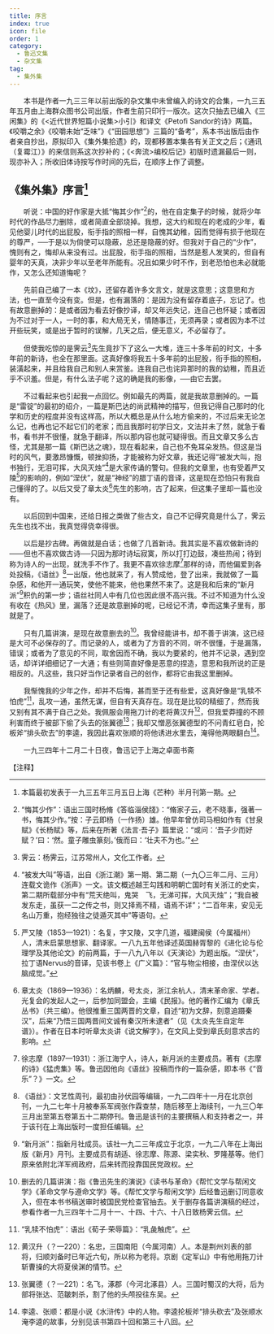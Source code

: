 ```yaml
---
title: 序言
index: true
icon: file
order: 1
category:
  - 鲁迅文集
  - 杂文集
tag:  
  - 集外集
---
```


　　本书是作者一九三三年以前出版的杂文集中未曾编入的诗文的合集，一九三五年五月由上海群众图书公司出版，作者生前只印行一版次。这次只抽去已编入《三闲集》的《<近代世界短篇小说集>小引》和译文《Petofi Sandor的诗》两篇。《咬嚼之余》《咬嚼未始“乏味”》《“田园思想”》三篇的“备考”，系本书出版后由作者亲自抄出，原拟印入《集外集拾遗》的，现都移置本集各有关正文之后；《通讯（复霉江）》的来信则系这次抄补的；《<奔流>编校后记》初版时遗漏最后一则，现亦补入；所收旧体诗按写作时间的先后，在顺序上作了调整。

## 《集外集》序言[^①]

　　听说：中国的好作家是大抵“悔其少作”[^②]的，他在自定集子的时候，就将少年时代的作品尽力删除，或者简直全部烧掉。我想，这大约和现在的老成的少年，看见他婴儿时代的出屁股，衔手指的照相一样，自愧其幼稚，因而觉得有损于他现在的尊严，──于是以为倘使可以隐蔽，总还是隐蔽的好。但我对于自己的“少作”，愧则有之，悔却从来没有过。出屁股，衔手指的照相，当然是惹人发笑的，但自有婴年的天真，决非少年以至老年所能有。况且如果少时不作，到老恐怕也未必就能作，又怎么还知道悔呢？

　　先前自己编了一本《坟》，还留存着许多文言文，就是这意思；这意思和方法，也一直至今没有变。但是，也有漏落的：是因为没有留存着底子，忘记了。也有故意删掉的：是或者因为看去好像抄译，却又年远失记，连自己也怀疑；或者因为不过对于一人，一时的事，和大局无关，情随事迁，无须再录；或者因为本不过开些玩笑，或是出于暂时的误解，几天之后，便无意义，不必留存了。

　　但使我吃惊的是霁云[^③]先生竟抄下了这么一大堆，连三十多年前的时文，十多年前的新诗，也全在那里面。这真好像将我五十多年前的出屁股，衔手指的照相，装潢起来，并且给我自己和别人来赏鉴。连我自己也诧异那时的我的幼稚，而且近乎不识羞。但是，有什么法子呢？这的确是我的影像，──由它去罢。

　　不过看起来也引起我一点回忆。例如最先的两篇，就是我故意删掉的。一篇是“雷锭”的最初的绍介，一篇是斯巴达的尚武精神的描写，但我记得自己那时的化学和历史的程度并没有这样高，所以大概总是从什么地方偷来的，不过后来无论怎么记，也再也记不起它们的老家；而且我那时初学日文，文法并未了然，就急于看书，看书并不很懂，就急于翻译，所以那内容也就可疑得很。而且文章又多么古怪，尤其是那一篇《斯巴达之魂》，现在看起来，自己也不免耳朵发热。但这是当时的风气，要激昂慷慨，顿挫抑扬，才能被称为好文章，我还记得“被发大叫，抱书独行，无泪可挥，大风灭烛”[^④]是大家传诵的警句。但我的文章里，也有受着严又陵[^⑤]的影响的，例如“涅伏”，就是“神经”的腊丁语的音译，这是现在恐怕只有我自己懂得的了。以后又受了章太炎[^⑥]先生的影响，古了起来，但这集子里却一篇也没有。

　　以后回到中国来，还给日报之类做了些古文，自己不记得究竟是什么了，霁云先生也找不出，我真觉得侥幸得很。

　　以后是抄古碑。再做就是白话；也做了几首新诗。我其实是不喜欢做新诗的——但也不喜欢做古诗──只因为那时诗坛寂寞，所以打打边鼓，凑些热闹；待到称为诗人的一出现，就洗手不作了。我更不喜欢徐志摩[^⑦]那样的诗，而他偏爱到各处投稿，《语丝》[^⑧]一出版，他也就来了，有人赞成他，登了出来，我就做了一篇杂感，和他开一通玩笑，使他不能来，他也果然不来了。这是我和后来的“新月派”[^⑨]积仇的第一步；语丝社同人中有几位也因此很不高兴我。不过不知道为什么没有收在《热风》里，漏落？还是故意删掉的呢，已经记不清，幸而这集子里有，那就是了。

　　只有几篇讲演，是现在故意删去的[^⑩]。我曾经能讲书，却不善于讲演，这已经是大可不必保存的了。而记录的人，或者为了方音的不同，听不很懂，于是漏落，错误；或者为了意见的不同，取舍因而不确，我以为要紧的，他并不记录，遇到空话，却详详细细记了一大通；有些则简直好像是恶意的捏造，意思和我所说的正是相反的。凡这些，我只好当作记录者自己的创作，都将它由我这里删掉。

　　我惭愧我的少年之作，却并不后悔，甚而至于还有些爱，这真好像是“乳犊不怕虎”[^⑾]，乱攻一通，虽然无谋，但自有天真存在。现在是比较的精细了，然而我又别有其不满于自己之处。我佩服会用拖刀计的老将黄汉升[^⑿]，但我爱莽撞的不顾利害而终于被部下偷了头去的张翼德[^⒀]；我却又憎恶张翼德型的不问青红皂白，抡板斧“排头砍去”的李逵，我因此喜欢张顺的将他诱进水里去，淹得他两眼翻白[^⒁]。

　　一九三四年十二月二十日夜，鲁迅记于上海之卓面书斋

【注释】

[^①]:本篇最初发表于一九三五年三月五日上海《芒种》半月刊第一期。

[^②]:“悔其少作”：语出三国时杨脩《答临淄侯牋》：“脩家子云，老不晓事，强著一书，悔其少作。”按：子云即杨（一作扬）雄。他早年曾仿司马相如作有《甘泉赋》《长杨赋》等，后来在所著《法言·吾子》篇里说：“或问：‘吾子少而好赋？’曰：‘然。童子雕虫篆刻。’俄而曰：‘壮夫不为也。’”

[^③]:霁云：杨霁云，江苏常州人，文化工作者。

[^④]:“被发大叫”等语，出自《浙江潮》第一期、第二期（一九〇三年二月、三月）连载文诡作《浙声》一文。该文概述越王勾践和明朝亡国时有关浙江的史实，第二期所载部分中有“荒天绝叫，鬼哭　飞，无涕可挥，大风灭烛”；“我自被发东走，虽获一二之传之书，则又择焉不精，语焉不详”；“二百年来，安见无名山万重，抱经独往之徒遁灭其中”等语句。

[^⑤]:严又陵（1853—1921）：名复，字又陵，又字几道，福建闽侯（今属福州）人，清末启蒙思想家、翻译家。一八九五年他译述英国赫胥黎的《进化论与伦理学及其他论文》的前两篇，于一八九八年以《天演论》为题出版。“涅伏”，拉丁语Nervus的音译，见该书卷上《广义篇》：“官与物尘相接，由涅伏以达脑成觉。”

[^⑥]:章太炎（1869—1936）：名炳麟，号太炎，浙江余杭人，清末革命家、学者。光复会的发起人之一，后参加同盟会，主编《民报》。他的著作汇编为《章氏丛书》（共三编）。他很推重三国两晋的文章，自述“初为文辞，刻意追蹑秦汉”，后来“乃悟三国两晋间文诚有秦汉所未逮者”（见《太炎先生自定年谱》）。作者在日本时听章太炎讲《说文解字》，在文风上受到章氏刻意求古的影响。

[^⑦]:徐志摩（1897—1931）：浙江海宁人，诗人，新月派的主要成员。著有《志摩的诗》《猛虎集》等。鲁迅因他向《语丝》投稿而作的一篇杂感，即本书《“音乐”？》一文。

[^⑧]:《语丝》：文艺性周刊，最初由孙伏园等编辑，一九二四年十一月在北京创刊，一九二七年十月被奉系军阀张作霖查禁，随后移至上海续刊，一九三〇年三月出至第五卷第五十二期停刊。鲁迅是该刊的主要撰稿人和支持者之一，并于该刊在上海出版时一度担任编辑。

[^⑨]:“新月派”：指新月社成员。该社一九二三年成立于北京，一九二八年在上海出版《新月》月刊。主要成员有胡适、徐志摩、陈源、梁实秋、罗隆基等。他们原来依附北洋军阀政府，后来转而投靠国民党政权。

[^⑩]:删去的几篇讲演：指《鲁迅先生的演说》《读书与革命》《帮忙文学与帮闲文学》《革命文学与遵命文学》等。《帮忙文学与帮闲文学》后经鲁迅删订同意收入，但在本书书稿送审时被国民党检查官抽去。关于删存各篇讲演稿的经过，参看作者一九三四年十二月十一、十四、十六、十八日致杨霁云信。

[^⑾]:“乳犊不怕虎”：语出《荀子·荣辱篇》：“乳彘触虎”。

[^⑿]:黄汉升（？—220）：名忠，三国南阳（今属河南）人。本是荆州刘表的部将，归顺刘备时已年近六旬，所以称为老将。京剧《定军山》中有他用拖刀计斩曹操的大将夏侯渊的情节。

[^⒀]:张翼德（？—221）：名飞，涿郡（今河北涿县）人。三国时蜀汉的大将，后为部将张达、范皺刺杀，割了他的头颅投往东吴。

[^⒁]:李逵、张顺：都是小说《水浒传》中的人物。李逵抡板斧“排头砍去”及张顺水淹李逵的故事，分别见该书第四十回和第三十八回。
